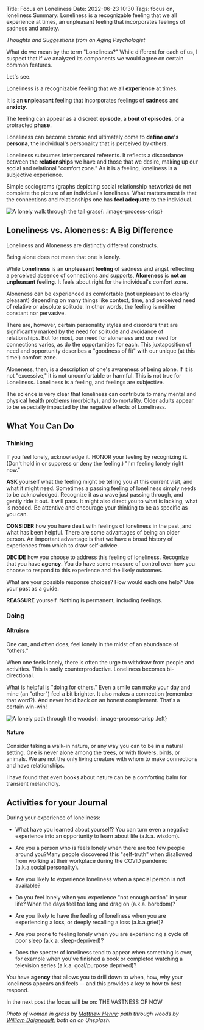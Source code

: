Title: Focus on Loneliness
Date: 2022-06-23 10:30
Tags: focus on, loneliness
Summary: Loneliness is a recognizable feeling that we all experience at times, an unpleasant feeling that incorporates feelings of sadness and anxiety.

_Thoughts and Suggestions from an Aging Psychologist_

What do we mean by the term "Loneliness?" While different for each of us, I suspect that if we analyzed its components we would agree on certain common features.

Let's see.

Loneliness is a recognizable **feeling** that we all **experience** at times.

It is an **unpleasant** feeling that incorporates feelings of **sadness** and **anxiety**.

The feeling can appear as a discreet **episode**, a **bout of episodes**, or a protracted **phase**.

Loneliness can become chronic and ultimately come to **define one's persona**, the individual's personality that is perceived by others.

Loneliness subsumes interpersonal referents. It reflects a discordance between the **relationships** we have and those that we desire, making up our social and relational "comfort zone." As it is a feeling, loneliness is a subjective experience.

Simple sociograms (graphs depicting social relationship networks) do not complete the picture of an individual's loneliness. What matters most is that the connections and relationships one has **feel adequate** to the individual.

![A lonely walk through the tall grass]({static}/images/matthew-henry-kq3MXXDGeOM-unsplash.jpg){: .image-process-crisp}

## Loneliness vs. Aloneness: A Big Difference

Loneliness and Aloneness are distinctly different constructs.

Being alone does not mean that one is lonely.

While **Loneliness** is an **unpleasant feeling** of sadness and angst reflecting a perceived absence of connections and supports, **Aloneness** is **not an unpleasant feeling**. It feels about right for the individual's comfort zone.

Aloneness can be experienced as comfortable (not unpleasant to clearly pleasant) depending on many things like context, time, and perceived need of relative or absolute solitude. In other words, the feeling is neither constant nor pervasive.

There are, however, certain personality styles and disorders that are significantly marked by the need for solitude and avoidance of relationships. But for most, our need for aloneness and our need for connections varies, as do the opportunities for each. This juxtaposition of need and opportunity describes a "goodness of fit" with our unique (at this time!) comfort zone.

Aloneness, then, is a description of one's awareness of being alone. If it is not "excessive," it is not uncomfortable or harmful. This is not true for Loneliness. Loneliness is a feeling, and feelings are subjective.

The science is very clear that loneliness can contribute to many mental and physical health problems (morbidity), and to mortality. Older adults appear to be especially impacted by the negative effects of Loneliness.

## What You Can Do

### Thinking

If you feel lonely, acknowledge it. HONOR your feeling by recognizing it. (Don't hold in or suppress or deny the feeling.) "I'm feeling lonely right now."

**ASK** yourself what the feeling might be telling you at this current visit, and what it might need. Sometimes a passing feeling of loneliness simply needs to be acknowledged. Recognize it as a wave just passing through, and gently ride it out. It will pass. It might also direct you to what is lacking, what is needed. Be attentive and encourage your thinking to be as specific as you can.

**CONSIDER** how you have dealt with feelings of loneliness in the past ,and what has been helpful. There are some advantages of being an older person. An important advantage is that we have a broad history of experiences from which to draw self-advice.

**DECIDE** how you choose to address this feeling of loneliness. Recognize that you have **agency**. You do have some measure of control over how you choose to respond to this experience and the likely outcomes.

What are your possible response choices? How would each one help? Use your past as a guide.

**REASSURE** yourself. Nothing is permanent, including feelings.

### Doing

#### Altruism

One can, and often does, feel lonely in the midst of an abundance of "others."

When one feels lonely, there is often the urge to withdraw from people and activities. This is sadly counterproductive. Loneliness becomes bi-directional.

What is helpful is "doing for others." Even a smile can make your day and mine (an "other") feel a bit brighter. It also makes a connection (remember that word?). And never hold back on an honest complement. That's a certain win-win!

![A lonely path through the woods]({static}/images/william-daigneault-Omlu0KHlUiQ-unsplash.jpg){: .image-process-crisp .left}

#### Nature

Consider taking a walk-in nature, or any way you can to be in a natural setting. One is never alone among the trees, or with flowers, birds, or animals. We are not the only living creature with whom to make connections and have relationships.

I have found that even books about nature can be a comforting balm for transient melancholy.

## Activities for your Journal

During your experience of loneliness:

* What have you learned about yourself? You can turn even a negative experience into an opportunity to learn about life (a.k.a. wisdom).

* Are you a person who is feels lonely when there are too few people around you?Many people discovered this "self-truth" when disallowed from working at their workplace during the COVID pandemic (a.k.a.social personality).

* Are you likely to experience loneliness when a special person is not available?

* Do you feel lonely when you experience "not enough action" in your life? When the days feel too long and drag on (a.k.a. boredom)?

* Are you likely to have the feeling of loneliness when you are experiencing a loss, or deeply recalling a loss (a.k.a.grief)?

* Are you prone to feeling lonely when you are experiencing a cycle of poor sleep (a.k.a. sleep-deprived)?

* Does the specter of loneliness tend to appear when something is over, for example when you've finished a book or completed watching a television series (a.k.a. goal/purpose deprived)?

You have **agency** that allows you to drill down to when, how, why your loneliness appears and feels -- and this provides a key to how to best respond.

In the next post the focus will be on: THE VASTNESS OF NOW

_Photo of woman in grass by [Matthew Henry](https://unsplash.com/@matthewhenry); path through woods by [William Daigneault](https://unsplash.com/es/@williamdaigneault); both on on Unsplash._
